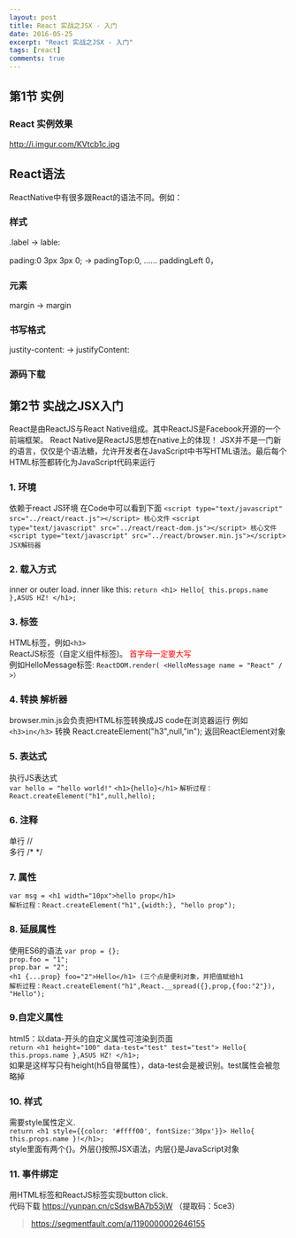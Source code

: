 ```yaml
---
layout: post
title: React 实战之JSX - 入门
date: 2016-05-25
excerpt: "React 实战之JSX - 入门"
tags: [react]
comments: true
---
```


##  第1节 实例

### React 实例效果 ###
http://i.imgur.com/KVtcb1c.jpg

## React语法 ##
ReactNative中有很多跟React的语法不同。例如：

### 样式 ###
.label -> lable:

pading:0 3px 3px 0; -> padingTop:0, ...... paddingLeft 0，

### 元素 ###
<span>margin</span> -> <View>margin</View>

### 书写格式 ###
justity-content: -> justifyContent:

### 源码下载 ###


## 第2节 实战之JSX入门
React是由ReactJS与React Native组成。其中ReactJS是Facebook开源的一个前端框架。
React Native是ReactJS思想在native上的体现！
JSX并不是一门新的语言，仅仅是个语法糖，允许开发者在JavaScript中书写HTML语法。最后每个HTML标签都转化为JavaScript代码来运行

### 1. 环境 ###
依赖于react JS环境
在Code中可以看到下面
`<script type="text/javascript" src="../react/react.js"></script> 核心文件`
`<script type="text/javascript" src="../react/react-dom.js"></script> 核心文件`
`<script type="text/javascript" src="../react/browser.min.js"></script> JSX解码器`

### 2. 载入方式 ###
inner or outer load.
inner like this:
`return <h1> Hello{ this.props.name },ASUS HZ! </h1>;`

### 3. 标签 ###
HTML标签，例如`<h3>` </br>
ReactJS标签（自定义组件标签)。
<font color=red>首字母一定要大写</font></br>
例如HelloMessage标签:
`ReactDOM.render( <HelloMessage name = "React" / >）`

### 4. 转换 解析器 ###
browser.min.js会负责把HTML标签转换成JS code在浏览器运行
例如 `<h3>in</h3>`  转换 React.createElement("h3",null,"in"); 返回ReactElement对象

### 5. 表达式 ###
执行JS表达式 <br/>
`var hello = "hello world!"`
`<h1>{hello}</h1>`
`解析过程：React.createElement("h1",null,hello); `

### 6. 注释 ###
单行 // <br/>
多行 /* */

### 7. 属性 ###
`var msg = <h1 width="10px">hello prop</h1>`  <br/>
`解析过程：React.createElement("h1",{width:}, "hello prop"); `

### 8. 延展属性 ###
使用ES6的语法
`var prop = {};`  <br/>
`prop.foo = "1"; `  <br/>
`prop.bar = "2"; `<br/>
`<h1 {...prop} foo="2">Hello</h1> (三个点是便利对象，并把值赋给h1` <br/>
`解析过程：React.createElement("h1",React.__spread({},prop,{foo:"2"}), "Hello"); `

### 9.自定义属性 ###
html5：以data-开头的自定义属性可渲染到页面<br/>
`return <h1 height="100" data-test="test" test="test"> Hello{ this.props.name },ASUS HZ! </h1>; `<br/>
如果是这样写只有height(h5自带属性），data-test会是被识别。test属性会被忽略掉

### 10. 样式 ###
需要style属性定义.<br/>
`return <h1 style={{color: '#ffff00', fontSize:'30px'}}> Hello{ this.props.name }!</h1>;`<br/>
style里面有两个{}。外层{}按照JSX语法，内层{}是JavaScript对象

### 11. 事件绑定
用HTML标签和ReactJS标签实现button click.  <br/>
代码下载 https://yunpan.cn/cSdswBA7b53jW （提取码：5ce3）

> https://segmentfault.com/a/1190000002646155
